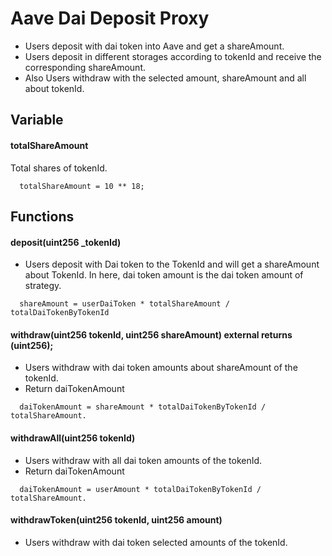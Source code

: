 # Aave Dai Deposit Proxy

- Users deposit with dai token into Aave and get a shareAmount.
- Users deposit in different storages according to tokenId and receive the corresponding shareAmount.
- Also Users withdraw with the selected amount, shareAmount and all about tokenId.

## Variable

#### totalShareAmount
Total shares of tokenId.
```
  totalShareAmount = 10 ** 18;
```  


## Functions

#### deposit(uint256 _tokenId)

- Users deposit with Dai token to the TokenId and will get a shareAmount about TokenId. 
  In here, dai token amount is the dai token amount of strategy.

```
  shareAmount = userDaiToken * totalShareAmount / totalDaiTokenByTokenId
```  


#### withdraw(uint256 tokenId, uint256 shareAmount) external returns (uint256);
- Users withdraw with dai token amounts about shareAmount of the tokenId.
- Return daiTokenAmount

```
  daiTokenAmount = shareAmount * totalDaiTokenByTokenId / totalShareAmount.
```


#### withdrawAll(uint256 tokenId)
- Users withdraw with all dai token amounts of the tokenId.
- Return daiTokenAmount

```
  daiTokenAmount = userAmount * totalDaiTokenByTokenId / totalShareAmount.
```

#### withdrawToken(uint256 tokenId, uint256 amount)
- Users withdraw with dai token selected amounts of the tokenId.

